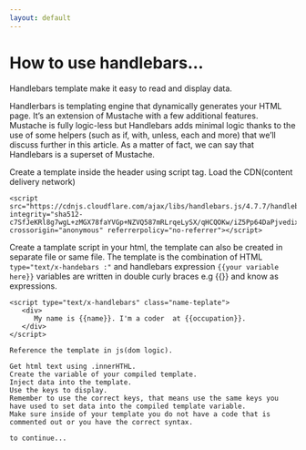 ```yaml
---
layout: default
---
```


# How to use handlebars...

Handlebars template make it easy to read and display data. 

Handlerbars is templating engine that dynamically generates your HTML page. It’s an extension of Mustache with a few additional features. Mustache is fully logic-less but Handlebars adds minimal logic thanks to the use of some helpers (such as if, with, unless, each and more) that we’ll discuss further in this article. As a matter of fact, we can say that Handlebars is a superset of Mustache.


Create a template inside the header using script tag.
Load the CDN(content delivery network)

```
<script src="https://cdnjs.cloudflare.com/ajax/libs/handlebars.js/4.7.7/handlebars.js" integrity="sha512-c7SfJeKRl8g7wgL+zMGX78faYVGp+NZVQ587mRLrqeLySX/qHCQOKw/iZ5Pp64DaPjvedixWC/Fe73upnhBaRA==" crossorigin="anonymous" referrerpolicy="no-referrer"></script>

```
Create a tamplate script in your html, the template can also be created in separate file or same file. The template is the combination of HTML ``` type="text/x-handebars :"``` and handlebars expression ```{{your variable here}}``` variables are written in double curly braces e.g {{}} and know as expressions. 

```
<script type="text/x-handlebars" class="name-teplate">
   <div>
      My name is {{name}}. I'm a coder  at {{occupation}}.
   </div> 
</script>

```

```
Reference the template in js(dom logic).

Get html text using .innerHTHL.
Create the variable of your compiled template.
Inject data into the template. 
Use the keys to display. 
Remember to use the correct keys, that means use the same keys you have used to set data into the compiled template variable. 
Make sure inside of your template you do not have a code that is commented out or you have the correct syntax.

to continue...

```
